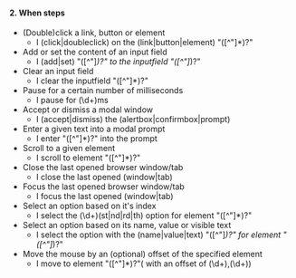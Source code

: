 #### 2. **When steps**
- (Double)click a link, button or element
  - I (click|doubleclick) on the (link|button|element) "([^"]*)?"
- Add or set the content of an input field
  - I (add|set) "([^"]*)?" to the inputfield "([^"]*)?"
- Clear an input field
  - I clear the inputfield "([^"]*)?"
- Pause for a certain number of milliseconds
  - I pause for (\d+)ms
- Accept or dismiss a modal window
  - I (accept|dismiss) the (alertbox|confirmbox|prompt)
- Enter a given text into a modal prompt
  - I enter "([^"]*)?" into the prompt
- Scroll to a given element
  - I scroll to element "([^"]*)?"
- Close the last opened browser window/tab
  - I close the last opened (window|tab)
- Focus the last opened browser window/tab
  - I focus the last opened (window|tab)
- Select an option based on it's index
  - I select the (\d+)(st|nd|rd|th) option for element "([^"]*)?"
- Select an option based on its name, value or visible text
  - I select the option with the (name|value|text) "([^"]*)?" for element "([^"]*)?"
- Move the mouse by an (optional) offset of the specified element
  - I move to element "([^"]*)?"( with an offset of (\d+),(\d+))
